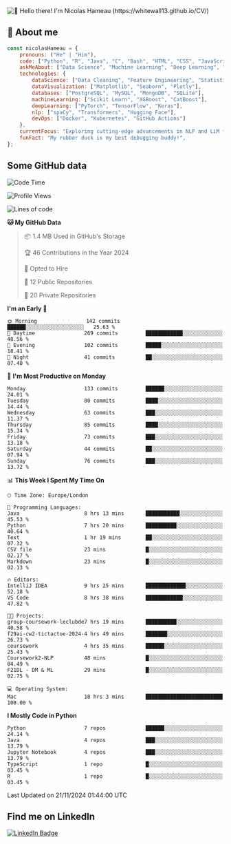 <img src="assets/intro.gif" alt="👋 Hello there! I'm Nicolas Hameau (https://whitewall13.github.io/CV/)" title="👋 Hello there! I'm Nicolas Hameau"/>

<!---visitors number here--->

## :book: About me

```javascript
const nicolasHameau = {
    pronouns: ("He" | "Him"),
    code: ["Python", "R", "Java", "C", "Bash", "HTML", "CSS", "JavaScript", "PHP", "SQL"],
    askMeAbout: ["Data Science", "Machine Learning", "Deep Learning", "NLP", "LLM", "Computer Vision", "MLOps"],
    technologies: {
        dataScience: ["Data Cleaning", "Feature Engineering", "Statistical Analysis"],
        dataVisualization: ["Matplotlib", "Seaborn", "Plotly"],
        databases: ["PostgreSQL", "MySQL", "MongoDB", "SQLite"],
        machineLearning: ["Scikit Learn", "XGBoost", "CatBoost"],
        deepLearning: ["PyTorch", "TensorFlow", "Keras"],
        nlp: ["spaCy", "Transformers", "Hugging Face"],
        devOps: ["Docker", "Kubernetes", "GitHub Actions"]
    },
    currentFocus: "Exploring cutting-edge advancements in NLP and LLM fine-tuning",
    funFact: "My rubber duck is my best debugging buddy!",
};
```
## Some GitHub data

<!--START_SECTION:waka-->
![Code Time](http://img.shields.io/badge/Code%20Time-27%20hrs%2017%20mins-blue)

![Profile Views](http://img.shields.io/badge/Profile%20Views-2-blue)

![Lines of code](https://img.shields.io/badge/From%20Hello%20World%20I%27ve%20Written-5.8%20million%20lines%20of%20code-blue)

**🐱 My GitHub Data** 

> 📦 1.4 MB Used in GitHub's Storage 
 > 
> 🏆 46 Contributions in the Year 2024
 > 
> 💼 Opted to Hire
 > 
> 📜 12 Public Repositories 
 > 
> 🔑 20 Private Repositories 
 > 
**I'm an Early 🐤** 

```text
🌞 Morning                142 commits         ██████░░░░░░░░░░░░░░░░░░░   25.63 % 
🌆 Daytime                269 commits         ████████████░░░░░░░░░░░░░   48.56 % 
🌃 Evening                102 commits         █████░░░░░░░░░░░░░░░░░░░░   18.41 % 
🌙 Night                  41 commits          ██░░░░░░░░░░░░░░░░░░░░░░░   07.40 % 
```
📅 **I'm Most Productive on Monday** 

```text
Monday                   133 commits         ██████░░░░░░░░░░░░░░░░░░░   24.01 % 
Tuesday                  80 commits          ████░░░░░░░░░░░░░░░░░░░░░   14.44 % 
Wednesday                63 commits          ███░░░░░░░░░░░░░░░░░░░░░░   11.37 % 
Thursday                 85 commits          ████░░░░░░░░░░░░░░░░░░░░░   15.34 % 
Friday                   73 commits          ███░░░░░░░░░░░░░░░░░░░░░░   13.18 % 
Saturday                 44 commits          ██░░░░░░░░░░░░░░░░░░░░░░░   07.94 % 
Sunday                   76 commits          ███░░░░░░░░░░░░░░░░░░░░░░   13.72 % 
```


📊 **This Week I Spent My Time On** 

```text
🕑︎ Time Zone: Europe/London

💬 Programming Languages: 
Java                     8 hrs 13 mins       ███████████░░░░░░░░░░░░░░   45.53 % 
Python                   7 hrs 20 mins       ██████████░░░░░░░░░░░░░░░   40.64 % 
Text                     1 hr 19 mins        ██░░░░░░░░░░░░░░░░░░░░░░░   07.32 % 
CSV file                 23 mins             █░░░░░░░░░░░░░░░░░░░░░░░░   02.17 % 
Markdown                 23 mins             █░░░░░░░░░░░░░░░░░░░░░░░░   02.13 % 

🔥 Editors: 
IntelliJ IDEA            9 hrs 25 mins       █████████████░░░░░░░░░░░░   52.18 % 
VS Code                  8 hrs 38 mins       ████████████░░░░░░░░░░░░░   47.82 % 

🐱‍💻 Projects: 
group-coursework-leclubde7 hrs 19 mins       ██████████░░░░░░░░░░░░░░░   40.58 % 
f29ai-cw2-tictactoe-2024-4 hrs 49 mins       ███████░░░░░░░░░░░░░░░░░░   26.73 % 
coursework               4 hrs 35 mins       ██████░░░░░░░░░░░░░░░░░░░   25.43 % 
Coursework2-NLP          48 mins             █░░░░░░░░░░░░░░░░░░░░░░░░   04.49 % 
F21DL - DM & ML          29 mins             █░░░░░░░░░░░░░░░░░░░░░░░░   02.75 % 

💻 Operating System: 
Mac                      18 hrs 3 mins       █████████████████████████   100.00 % 
```

**I Mostly Code in Python** 

```text
Python                   7 repos             ██████░░░░░░░░░░░░░░░░░░░   24.14 % 
Java                     4 repos             ███░░░░░░░░░░░░░░░░░░░░░░   13.79 % 
Jupyter Notebook         4 repos             ███░░░░░░░░░░░░░░░░░░░░░░   13.79 % 
TypeScript               1 repo              █░░░░░░░░░░░░░░░░░░░░░░░░   03.45 % 
R                        1 repo              █░░░░░░░░░░░░░░░░░░░░░░░░   03.45 % 
```




 Last Updated on 21/11/2024 01:44:00 UTC
<!--END_SECTION:waka-->

## Find me on LinkedIn
<div id="badges">
  <a href="https://www.linkedin.com/in/nicolas-hameau-13242002/">
    <img src="https://img.shields.io/badge/LinkedIn-blue?style=for-the-badge&logo=linkedin&logoColor=white" alt="LinkedIn Badge"/>
  </a>
</div>



